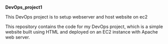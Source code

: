 **DevOps_project1**

This DevOps project is to setup webserver and host website on ec2

This repository contains the code for my DevOps project, which is a simple website built using HTML and deployed on an EC2 instance with Apache web server.
